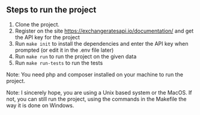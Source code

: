 ## Steps to run the project

1. Clone the project.
2. Register on the site https://exchangeratesapi.io/documentation/ and get the API key for the project
3. Run `make init` to install the dependencies and enter the API key when prompted (or edit it in the .env file later)
4. Run `make run` to run the project on the given data
5. Run `make run-tests` to run the tests

Note: You need php and composer installed on your machine to run the project.

Note: I sincerely hope, you are using a Unix based system or the MacOS. 
If not, you can still run the project, using the commands in the Makefile the way it is done on Windows.